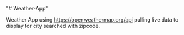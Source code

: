 "# Weather-App" 

Weather App using https://openweathermap.org/api pulling live data to display for city searched with zipcode.
